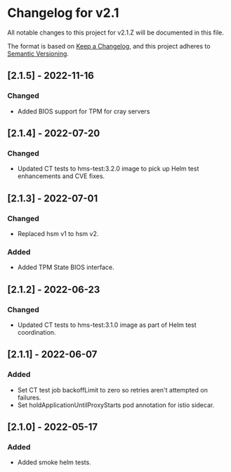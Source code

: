 # Changelog for v2.1

All notable changes to this project for v2.1.Z will be documented in this file.

The format is based on [Keep a Changelog](https://keepachangelog.com/en/1.0.0/),
and this project adheres to [Semantic Versioning](https://semver.org/spec/v2.0.0.html).

## [2.1.5] - 2022-11-16

### Changed

- Added BIOS support for TPM for cray servers

## [2.1.4] - 2022-07-20

### Changed

- Updated CT tests to hms-test:3.2.0 image to pick up Helm test enhancements and CVE fixes.

## [2.1.3] - 2022-07-01

### Changed

- Replaced hsm v1 to hsm v2.

### Added

- Added TPM State BIOS interface.

## [2.1.2] - 2022-06-23

### Changed

- Updated CT tests to hms-test:3.1.0 image as part of Helm test coordination.

## [2.1.1] - 2022-06-07

### Added

- Set CT test job backoffLimit to zero so retries aren't attempted on failures.
- Set holdApplicationUntilProxyStarts pod annotation for istio sidecar.

## [2.1.0] - 2022-05-17

### Added

- Added smoke helm tests.
